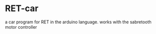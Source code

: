 # RET-car
a car program for RET in the arduino language. works with the sabretooth motor controller

